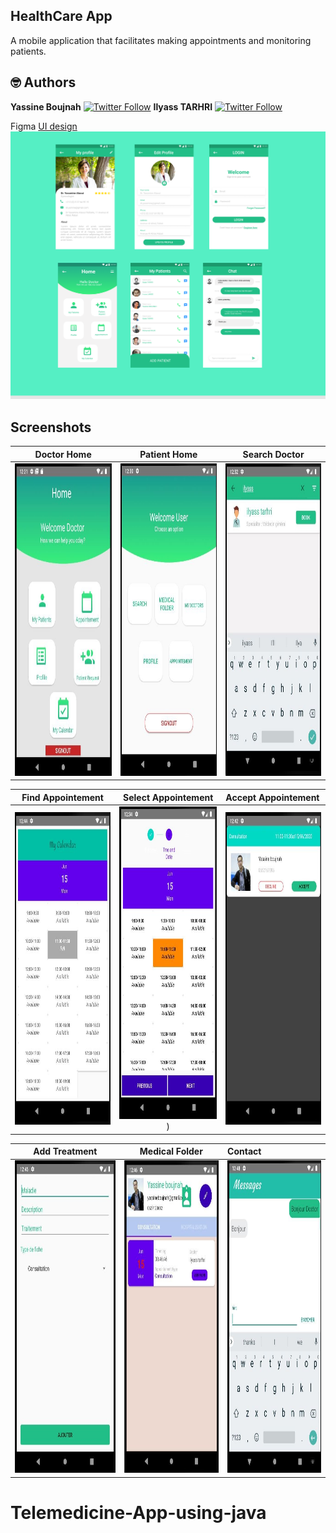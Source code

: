 ## HealthCare App
A mobile application that facilitates making appointments and monitoring patients.

## 🤓 Authors
**Yassine Boujnah** [![Twitter Follow](https://img.shields.io/twitter/follow/yassboujnah.svg?style=social)](https://twitter.com/yassboujnah)
**Ilyass TARHRI** [![Twitter Follow](https://img.shields.io/twitter/follow/ilyass_trh.svg?style=social)](https://twitter.com/ilyass_trh)


Figma [UI design](https://www.figma.com/file/L0xzd81wOR54JDfknXAZaR/HealthCare?node-id=0%3A1)
<img src="Screenshots/App_ui.png"/>


## Screenshots

  Doctor Home                 |    Patient Home        | Search Doctor
:-------------------------:|:-------------------------:|:-------------------------:
<img src="Screenshots/Doctor_home.jpg" height="500em" />|<img src="Screenshots/Patient_home.jpg" height="500em" />|<img src="Screenshots/Search_doctor.jpg" height="500em" />

  Find Appointement                 |    Select Appointement        | Accept Appointement
:-------------------------:|:-------------------------:|:----------------------
<img src="Screenshots/Appointment_1.jpg" height="500em" />|<img src="Screenshots/Appointment_2.jpg" height="500em" />)|<img src="Screenshots/Appointment_3.jpg" height="500em" />

  Add Treatment                |    Medical Folder        | Contact
:-------------------------:|:-------------------------:|:----------------------
<img src="Screenshots/Medical_folder_1.jpg" height="500em" />|<img src="Screenshots/Medical_folder_2.jpg" height="500em" />|<img src="Screenshots/Medical_folder_3.jpg" height="500em" />

# Telemedicine-App-using-java
